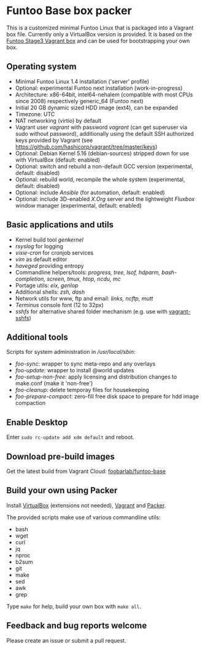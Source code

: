 # Funtoo Base box packer

This is a customized minimal Funtoo Linux that is packaged into a Vagrant box file.
Currently only a VirtualBox version is provided.
It is based on the [Funtoo Stage3 Vagrant box](https://github.com/foobarlab/funtoo-stage3-packer)
and can be used for bootstrapping your own box.

## Operating system

 - Minimal Funtoo Linux 1.4 installation ('server' profile)
 - Optional: experimental Funtoo next installation (work-in-progress)
 - Architecture: x86-64bit, intel64-nehalem (compatible with most CPUs since 2008)
   respectively generic_64 (Funtoo next)
 - Initial 20 GB dynamic sized HDD image (ext4), can be expanded
 - Timezone: UTC
 - NAT networking (virtio) by default
 - Vagrant user *vagrant* with password *vagrant* (can get superuser via sudo without password),
   additionally using the default SSH authorized keys provided by Vagrant
   (see https://github.com/hashicorp/vagrant/tree/master/keys) 
 - Optional: Debian Kernel 5.16 (debian-sources) stripped down for use with VirtualBox (default: enabled)
 - Optional: switch and rebuild a non-default GCC version (experimental, default: disabled)
 - Optional: rebuild world, recompile the whole system (experimental, default: disabled)
 - Optional: include *Ansible* (for automation, default: enabled)
 - Optional: include 3D-enabled *X.Org* server and the lightweight
  *Fluxbox* window manager (experimental, default: enabled)

## Basic applications and utils

 - Kernel build tool *genkernel*
 - *rsyslog* for logging
 - *vixie-cron* for cronjob services
 - *vim* as default editor
 - *haveged* providing entropy
 - Commandline helpers/tools: *progress, tree, lsof, hdparm, bash-completion, screen, tmux, htop, ncdu, mc*
 - Portage utils: *eix, genlop*
 - Additional shells: *zsh, dash*
 - Network utils for www, ftp and email: *links, ncftp, mutt*
 - *Terminus* console font (12 to 32px)
 - *sshfs* for alternative shared folder mechanism
   (e.g. use with [vagrant-sshfs](https://github.com/dustymabe/vagrant-sshfs))

## Additional tools

Scripts for system administration in */usr/local/sbin*:

 - *foo-sync*: wrapper to sync meta-repo and any overlays
 - *foo-update*: wrapper to install @world updates
 - *foo-setup-non-free*: apply licensing and distribution changes to make.conf (make it 'non-free')
 - *foo-cleanup*: delete temporay files for housekeeping
 - *foo-prepare-compact*: zero-fill free disk space to prepare for hdd image compaction

## Enable Desktop

Enter ```sudo rc-update add xdm default``` and reboot.

## Download pre-build images

Get the latest build from Vagrant Cloud:
[foobarlab/funtoo-base](https://app.vagrantup.com/foobarlab/boxes/funtoo-base)

## Build your own using Packer

Install [VirtualBox](https://www.virtualbox.org) (extensions not needed),
[Vagrant](https://www.vagrantup.com/) and [Packer](https://www.packer.io/).

The provided scripts make use of various commandline utils:

 - bash
 - wget
 - curl
 - jq
 - nproc
 - b2sum
 - git
 - make
 - sed
 - awk
 - grep

Type ```make``` for help, build your own box with ```make all```.

## Feedback and bug reports welcome

Please create an issue or submit a pull request.
